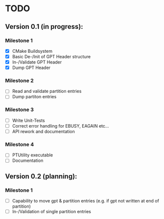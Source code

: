 TODO
====

Version 0.1 (in progress):
--------------------------

### Milestone 1

- [x] CMake Buildsystem
- [x] Basic De-/Init of GPT Header structure
- [x] In-/Validate GPT Header
- [x] Dump GPT Header

### Milestone 2
- [ ] Read and validate partition entries
- [ ] Dump partiton entries

### Milestone 3
- [ ] Write Unit-Tests
- [ ] Correct error handling for EBUSY, EAGAIN etc...
- [ ] API rework and documentation

### Milestone 4
- [ ] PTUtility executable
- [ ] Documentation

Version 0.2 (planning):
-----------------------

### Milestone 1
- [ ] Capability to move gpt & partition entries (e.g. if gpt not written at end of partition)
- [ ] In-/Validation of single partition entries
